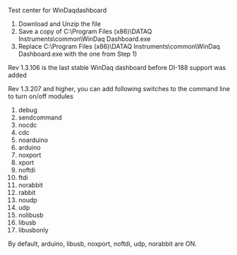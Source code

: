 Test center for WinDaqdashboard

1. Download and Unzip the file
2. Save a copy of C:\Program Files (x86)\DATAQ Instruments\common\WinDaq Dashboard.exe
3. Replace C:\Program Files (x86)\DATAQ Instruments\common\WinDaq Dashboard.exe with the one from Step 1)

Rev 1.3.106 is the last stable WinDaq dashboard before DI-188 support was added

Rev 1.3.207 and higher, you can add following switches to the command line to turn on/off modules

1. debug
2. sendcommand
3. nocdc
4. cdc
5. noarduino
6. arduino
7. noxport
8. xport
9. noftdi
10. ftdi
11. norabbit
12. rabbit
13. noudp
14. udp
15. nolibusb
16. libusb
17. libusbonly 

By default, arduino, libusb, noxport, noftdi, udp, norabbit are ON.
